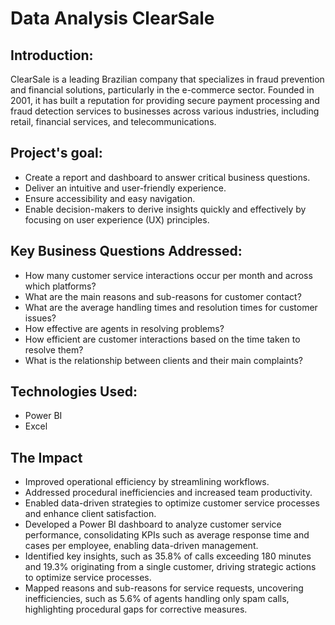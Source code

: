 # Data Analysis ClearSale

## Introduction:

ClearSale is a leading Brazilian company that specializes in fraud prevention and financial solutions, particularly in the e-commerce sector. Founded in 2001, it has built a reputation for providing secure payment processing and fraud detection services to businesses across various industries, including retail, financial services, and telecommunications.
  
## Project's goal: 
  - Create a report and dashboard to answer critical business questions.  
  - Deliver an intuitive and user-friendly experience.  
  - Ensure accessibility and easy navigation.  
  - Enable decision-makers to derive insights quickly and effectively by focusing on user experience (UX) principles.  

## Key Business Questions Addressed: 
  - How many customer service interactions occur per month and across which platforms?  
  - What are the main reasons and sub-reasons for customer contact?  
  - What are the average handling times and resolution times for customer issues?  
  - How effective are agents in resolving problems?  
  - How efficient are customer interactions based on the time taken to resolve them?  
  - What is the relationship between clients and their main complaints?  

## Technologies Used:
  - Power BI
  - Excel

## The Impact
- Improved operational efficiency by streamlining workflows.
- Addressed procedural inefficiencies and increased team productivity.
- Enabled data-driven strategies to optimize customer service processes and enhance client satisfaction.
- Developed a Power BI dashboard to analyze customer service performance, consolidating KPIs such as average response time and cases per employee, enabling data-driven management.
- Identified key insights, such as 35.8% of calls exceeding 180 minutes and 19.3% originating from a single customer, driving strategic actions to optimize service processes.
- Mapped reasons and sub-reasons for service requests, uncovering inefficiencies, such as 5.6% of agents handling only spam calls, highlighting procedural gaps for corrective measures.







